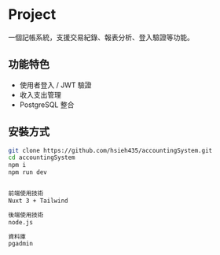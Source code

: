 # Project

一個記帳系統，支援交易紀錄、報表分析、登入驗證等功能。


## 功能特色

- 使用者登入 / JWT 驗證
- 收入支出管理
- PostgreSQL 整合

## 安裝方式

```bash
git clone https://github.com/hsieh435/accountingSystem.git
cd accountingSystem
npm i
npm run dev


前端使用技術
Nuxt 3 + Tailwind

後端使用技術
node.js

資料庫
pgadmin
